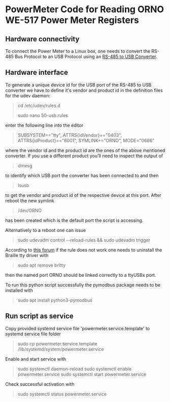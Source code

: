 # PowerMeter Code for Reading ORNO WE-517 Power Meter Registers
## Hardware connectivity
To connect the Power Meter to a Linux box, one needs to convert the RS-485 Bus Protocol to an USB Protocol using an [RS-485 to USB Converter](https://www.amazon.de/gp/product/B083169369/ref=ppx_yo_dt_b_asin_title_o01_s00?ie=UTF8&psc=1).
## Hardware interface
To generate a unique device id for the USB port of the RS-485 to USB converter we have to define it's vendor and product id in the definition files for the udev daemon:

> cd /etc/udev/rules.d
>
> sudo nano 50-usb.rules

enter the following line into the editor

> SUBSYSTEM=="tty", ATTRS{idVendor}=="0403", ATTRS{idProduct}=="6001", SYMLINK+="ORNO", MODE="0666"

where the vendor id and the product id are the ones of the above mentioned converter. If you use a different product you'll need to inspect the output of

> dmesg

to identify which USB port the converter has been connected to and then

> lsusb

to get the vendor and product id of the respective device at this port.
After reboot the new symlink

> /dev/ORNO

has been created which is the default port the script is accessing.

Alternatively to a reboot one can issue

> sudo udevadm control --reload-rules && sudo udevadm trigger

According to [this forum](https://forum.ubuntuusers.de/topic/problem-mit-usb-seriell-wandler-geloest/) if the rule does not work one needs to uninstall the Braille tty driver with

> sudo apt remove brltty

then the named port ORNO should be linked correctly to a ttyUSBx port.

To run this python script successfully the pymodbus package needs to be installed with

> sudo apt install python3-pymodbus

## Run script as service

Copy provided systemd service file 'powermeter.service.template' to systemd service file folder

> sudo cp powermeter.service.template /lib/systemd/system/powermeter.service

Enable and start service with

> sudo systemctl daemon-reload
> sudo systemctl enable powermeter.service
> sudo systemctl start powermeter.service

Check successful activation with

> sudo systemctl status powermeter.service

